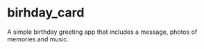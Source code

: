 # birhday_card

A simple birthday greeting app that includes a message, photos of memories and music.

